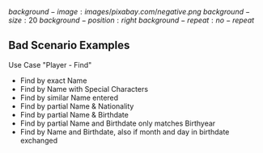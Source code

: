 $background-image:images/pixabay.com/negative.png$
$background-size:20%$
$background-position: right$
$background-repeat:no-repeat$

## Bad Scenario Examples

Use Case "Player - Find"
* Find by exact Name
* Find by Name with Special Characters
* Find by similar Name entered
* Find by partial Name & Nationality
* Find by partial Name & Birthdate
* Find by partial Name and Birthdate only matches Birthyear
* Find by Name and Birthdate, also if month and day in birthdate exchanged

